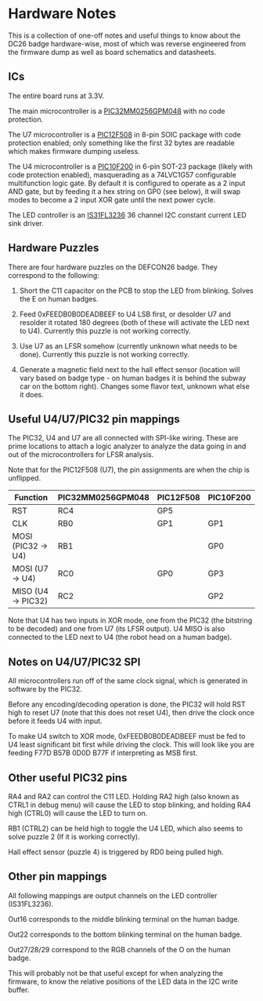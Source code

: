 # Hardware Notes

This is a collection of one-off notes and useful things to know about the DC26 badge hardware-wise, most of which was reverse engineered from the firmware dump as well as board schematics and datasheets.

## ICs

The entire board runs at 3.3V.

The main microcontroller is a [PIC32MM0256GPM048](http://ww1.microchip.com/downloads/en/DeviceDoc/60001387c.pdf) with no code protection.

The U7 microcontroller is a [PIC12F508](http://ww1.microchip.com/downloads/en/DeviceDoc/41236E.pdf) in 8-pin SOIC package with code protection enabled; only something like the first 32 bytes are readable which makes firmware dumping useless.

The U4 microcontroller is a [PIC10F200](http://ww1.microchip.com/downloads/en/DeviceDoc/40001239F.pdf) in 6-pin SOT-23 package (likely with code protection enabled), masquerading as a 74LVC1G57 configurable multifunction logic gate. By default it is configured to operate as a 2 input AND gate, but by feeding it a hex string on GP0 (see below), it will swap modes to become a 2 input XOR gate until the next power cycle.

The LED controller is an [IS31FL3236](http://www.issi.com/WW/pdf/31FL3236.pdf) 36 channel I2C constant current LED sink driver.

## Hardware Puzzles

There are four hardware puzzles on the DEFCON26 badge. They correspond to the following:

1. Short the C11 capacitor on the PCB to stop the LED from blinking. Solves the E on human badges.

2. Feed 0xFEEDB0B0DEADBEEF to U4 LSB first, or desolder U7 and resolder it rotated 180 degrees (both of these will activate the LED next to U4). Currently this puzzle is not working correctly.

3. Use U7 as an LFSR somehow (currently unknown what needs to be done). Currently this puzzle is not working correctly.

4. Generate a magnetic field next to the hall effect sensor (location will vary based on badge type - on human badges it is behind the subway car on the bottom right). Changes some flavor text, unknown what else it does.

## Useful U4/U7/PIC32 pin mappings

The PIC32, U4 and U7 are all connected with SPI-like wiring. These are prime locations to attach a logic analyzer to analyze the data going in and out of the microcontrollers for LFSR analysis.

Note that for the PIC12F508 (U7), the pin assignments are when the chip is unflipped.

| Function           | PIC32MM0256GPM048 | PIC12F508 | PIC10F200 |
| ------------------ | ----------------- | --------- | --------- |
| RST                | RC4               | GP5       |           |
| CLK                | RB0               | GP1       | GP1       |
| MOSI (PIC32 -> U4) | RB1               |           | GP0       |
| MOSI (U7 -> U4)    | RC0               | GP0       | GP3       |
| MISO (U4 -> PIC32) | RC2               |           | GP2       |

Note that U4 has two inputs in XOR mode, one from the PIC32 (the bitstring to be decoded) and one from U7 (its LFSR output). U4 MISO is also connected to the LED next to U4 (the robot head on a human badge).

## Notes on U4/U7/PIC32 SPI

All microcontrollers run off of the same clock signal, which is generated in software by the PIC32.

Before any encoding/decoding operation is done, the PIC32 will hold RST high to reset U7 (note that this does not reset U4), then drive the clock once before it feeds U4 with input.

To make U4 switch to XOR mode, 0xFEEDB0B0DEADBEEF must be fed to U4 least significant bit first while driving the clock. This will look like you are feeding F77D B57B 0D0D B77F if interpreting as MSB first.

## Other useful PIC32 pins

RA4 and RA2 can control the C11 LED. Holding RA2 high (also known as CTRL1 in debug menu) will cause the LED to stop blinking, and holding RA4 high (CTRL0) will cause the LED to turn on.

RB1 (CTRL2) can be held high to toggle the U4 LED, which also seems to solve puzzle 2 (If it is working correctly).

Hall effect sensor (puzzle 4) is triggered by RD0 being pulled high.

## Other pin mappings

All following mappings are output channels on the LED controller (IS31FL3236).

Out16 corresponds to the middle blinking terminal on the human badge.

Out22 corresponds to the bottom blinking terminal on the human badge.

Out27/28/29 correspond to the RGB channels of the O on the human badge.

This will probably not be that useful except for when analyzing the firmware, to know the relative positions of the LED data in the I2C write buffer.